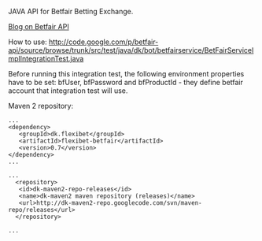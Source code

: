 JAVA API for Betfair Betting Exchange.

[Blog on Betfair API](http://blog.danmachine.com/2009/02/betfair-java-api-with-apache-cxf-spring.html)

How to use:
http://code.google.com/p/betfair-api/source/browse/trunk/src/test/java/dk/bot/betfairservice/BetFairServiceImplIntegrationTest.java

Before running this integration test, the following environment properties have to be set:
bfUser, bfPassword and bfProductId - they define betfair account that integration test will use.

Maven 2 repository:
```
...
<dependency>
   <groupId>dk.flexibet</groupId>
   <artifactId>flexibet-betfair</artifactId>
   <version>0.7</version>
</dependency>
...

...
  <repository>
   <id>dk-maven2-repo-releases</id>
   <name>dk-maven2 maven repository (releases)</name>
   <url>http://dk-maven2-repo.googlecode.com/svn/maven-repo/releases</url>
  </repository>

...
```